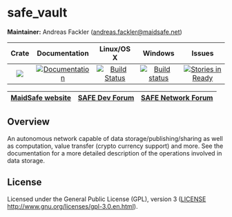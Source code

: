 # safe_vault

**Maintainer:** Andreas Fackler (andreas.fackler@maidsafe.net)

|Crate|Documentation|Linux/OS X|Windows|Issues|
|:---:|:-----------:|:--------:|:-----:|:----:|
|[![](http://meritbadge.herokuapp.com/safe_vault)](https://crates.io/crates/safe_vault)|[![Documentation](https://docs.rs/safe_vault/badge.svg)](https://docs.rs/safe_vault)|[![Build Status](https://travis-ci.org/maidsafe/safe_vault.svg?branch=master)](https://travis-ci.org/maidsafe/safe_vault)|[![Build status](https://ci.appveyor.com/api/projects/status/ohu678c6ufw8b2bn/branch/master?svg=true)](https://ci.appveyor.com/project/MaidSafe-QA/safe-vault/branch/master)|[![Stories in Ready](https://badge.waffle.io/maidsafe/safe_vault.png?label=ready&title=Ready)](https://waffle.io/maidsafe/safe_vault)|

| [MaidSafe website](https://maidsafe.net) | [SAFE Dev Forum](https://forum.safedev.org) | [SAFE Network Forum](https://safenetforum.org) |
|:----------------------------------------:|:-------------------------------------------:|:----------------------------------------------:|

## Overview

An autonomous network capable of data storage/publishing/sharing as well as computation, value transfer (crypto currency support) and more. See the documentation for a more detailed description of the operations involved in data storage.

## License

Licensed under the General Public License (GPL), version 3 ([LICENSE](LICENSE) http://www.gnu.org/licenses/gpl-3.0.en.html).
